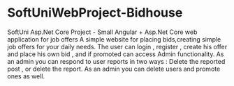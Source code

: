 # SoftUniWebProject-Bidhouse
SoftUni Asp.Net Core Project - Small Angular + Asp.Net Core web application for job offers
A simple website for placing bids,creating simple job offers for your daily needs. The user can login , register ,
create his offer and place his own bid , and if promoted can access Admin functionality. 
As an admin you can respond to user reports in two ways : Delete the reported post , or delete the report.
As an admin you can delete users and promote ones as well.
